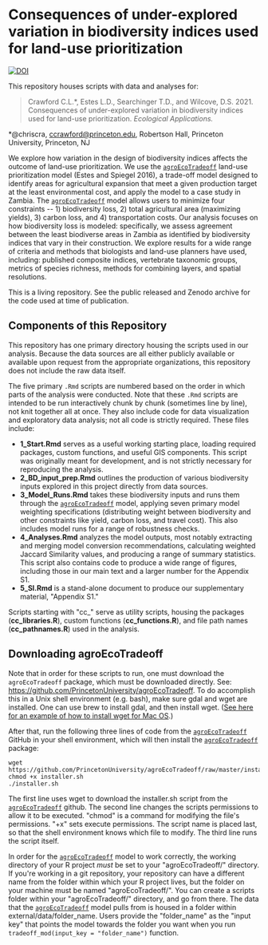 # Consequences of under-explored variation in biodiversity indices used for land-use prioritization

[![DOI](https://zenodo.org/badge/277938120.svg)](https://zenodo.org/badge/latestdoi/277938120)

This repository houses scripts with data and analyses for:
> Crawford C.L.\*, Estes L.D., Searchinger T.D., and Wilcove, D.S. 2021. Consequences of under-explored variation in biodiversity indices used for land-use prioritization. *Ecological Applications.*

\*@chriscra, ccrawford@princeton.edu, Robertson Hall, Princeton University, Princeton, NJ

We explore how variation in the design of biodiversity indices affects the outcome of land-use prioritization. We use the [`agroEcoTradeoff`](https://github.com/PrincetonUniversity/agroEcoTradeoff) land-use prioritization model (Estes and Spiegel 2016), a trade-off model designed to identify areas for agricultural expansion that meet a given production target at the least environmental cost, and apply the  model to a case study in Zambia. The [`agroEcoTradeoff`](https://github.com/PrincetonUniversity/agroEcoTradeoff) model allows users to minimize four constraints -- 1) biodiversity loss, 2) total agricultural area (maximizing yields), 3) carbon loss, and 4) transportation costs. Our analysis focuses on how biodiversity loss is modeled: specifically, we assess agreement between the least biodiverse areas in Zambia as identified by biodiversity indices that vary in their construction. We explore results for a wide range of criteria and methods that biologists and land-use planners have used, including: published composite indices, vertebrate taxonomic groups, metrics of species richness, methods for combining layers, and spatial resolutions.

This is a living repository. See the public released and Zenodo archive for the code used at time of publication. 

## Components of this Repository

This repository has one primary directory housing the scripts used in our analysis. Because the data sources are all either publicly available or available upon request from the appropriate organizations, this repository does not include the raw data itself.

The five primary `.Rmd` scripts are numbered based on the order in which parts of the analysis were conducted. Note that these `.Rmd` scripts are intended to be run interactively chunk by chunk (sometimes line by line), not knit together all at once. They also include code for data visualization and exploratory data analysis; not all code is strictly required. These files include:

- **1_Start.Rmd** serves as a useful working starting place, loading required packages, custom functions, and useful GIS components. This script was originally meant for development, and is not strictly necessary for reproducing the analysis.
- **2_BD_input_prep.Rmd** outlines the production of various biodiversity inputs explored in this project directly from data sources.
- **3_Model_Runs.Rmd** takes these biodiversity inputs and runs them through the [`agroEcoTradeoff`](https://github.com/PrincetonUniversity/agroEcoTradeoff) model, applying seven primary model weighting specifications (distributing weight between biodiversity and other constraints like yield, carbon loss, and travel cost). This also includes model runs for a range of robustness checks.
- **4_Analyses.Rmd** analyzes the model outputs, most notably extracting and merging model conversion recommendations, calculating weighted Jaccard Similarity values, and producing a range of summary statistics. This script also contains code to produce a wide range of figures, including those in our main text and a larger number for the Appendix S1.
- **5_SI.Rmd** is a stand-alone document to produce our supplementary material, "Appendix S1."

Scripts starting with "cc_" serve as utility scripts, housing the packages (**cc_libraries.R**), custom functions (**cc_functions.R**), and file path names (**cc_pathnames.R**) used in the analysis.

## Downloading agroEcoTradeoff

Note that in order for these scripts to run, one must download the `agroEcoTradeoff` package, which must be downloaded directly. See: https://github.com/PrincetonUniversity/agroEcoTradeoff. To do accomplish this in a Unix shell environment (e.g. bash), make sure gdal and wget are installed. One can use brew to install gdal, and then install wget. ([See here for an example of how to install wget for Mac OS](https://stackoverflow.com/questions/33886917/how-to-install-wget-in-macos).) 

After that, run the following three lines of code from the [`agroEcoTradeoff`](https://github.com/PrincetonUniversity/agroEcoTradeoff) GitHub in your shell environment, which will then install the [`agroEcoTradeoff`](https://github.com/PrincetonUniversity/agroEcoTradeoff) package:

```
wget https://github.com/PrincetonUniversity/agroEcoTradeoff/raw/master/installer.sh
chmod +x installer.sh
./installer.sh
```

The first line uses wget to download the installer.sh script from the  [`agroEcoTradeoff`](https://github.com/PrincetonUniversity/agroEcoTradeoff) github.
The second line changes the scripts permissions to allow it to be executed. "chmod" is a command for modifying the file's permissions. "+x" sets execute permissions. The script name is placed last, so that the shell environment knows which file to modify.
The third line runs the script itself.

In order for the [`agroEcoTradeoff`](https://github.com/PrincetonUniversity/agroEcoTradeoff) model to work correctly, the working directory of your R project *must* be set to your "agroEcoTradeoff/" directory. If you're working in a git repository, your repository can have a different name from the folder within which your R project lives, but the folder on your machine must be named "agroEcoTradeoff/".  You can create a scripts folder within your "agroEcoTradeoff/" directory, and go from there. The data that the [`agroEcoTradeoff`](https://github.com/PrincetonUniversity/agroEcoTradeoff) model pulls from is housed in a folder within external/data/folder_name. Users provide the "folder_name" as the "input key" that points the model towards the folder you want when you run `tradeoff_mod(input_key = "folder_name")` function.
